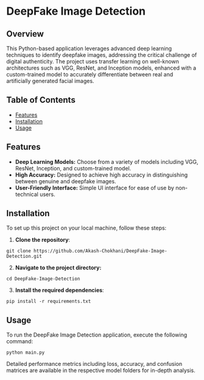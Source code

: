 # DeepFake Image Detection

## Overview

This Python-based application leverages advanced deep learning techniques to identify deepfake images, addressing the critical challenge of digital authenticity. The project uses transfer learning on well-known architectures such as VGG, ResNet, and Inception models, enhanced with a custom-trained model to accurately differentiate between real and artificially generated facial images.


## Table of Contents

* [Features](#features)
* [Installation](#installation)
* [Usage](#usage)


## Features

* **Deep Learning Models:** Choose from a variety of models including VGG, ResNet, Inception, and custom-trained model.
* **High Accuracy:** Designed to achieve high accuracy in distinguishing between genuine and deepfake images.
* **User-Friendly Interface:** Simple UI interface for ease of use by non-technical users.


## Installation

To set up this project on your local machine, follow these steps:

1. **Clone the repository**:
```
git clone https://github.com/Akash-Chokhani/DeepFake-Image-Detection.git
```

2. **Navigate to the project directory:**

```
cd DeepFake-Image-Detection
```

3. **Install the required dependencies**:
```
pip install -r requirements.txt
```

## Usage

To run the DeepFake Image Detection application, execute the following command:
```
python main.py
```

Detailed performance metrics including loss, accuracy, and confusion matrices are available in the respective model folders for in-depth analysis.
